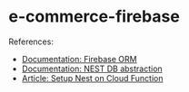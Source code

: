 # e-commerce-firebase

References:

 - [Documentation: Firebase ORM](https://fireorm.js.org/#/)
 - [Documentation: NEST DB abstraction](https://docs.nestjs.com/techniques/database)
 - [Article: Setup Nest on Cloud Function](ttps://fireship.io/snippets/setup-nestjs-on-cloud-functions/)
